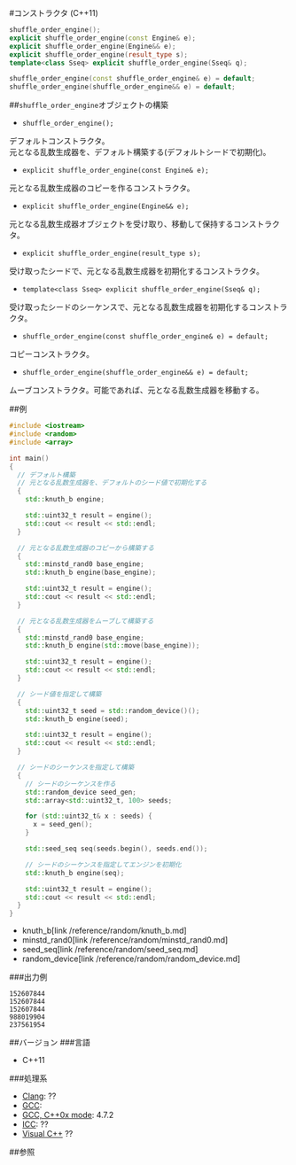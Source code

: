 #コンストラクタ (C++11)
```cpp
shuffle_order_engine();
explicit shuffle_order_engine(const Engine& e);
explicit shuffle_order_engine(Engine&& e);
explicit shuffle_order_engine(result_type s);
template<class Sseq> explicit shuffle_order_engine(Sseq& q);

shuffle_order_engine(const shuffle_order_engine& e) = default;
shuffle_order_engine(shuffle_order_engine&& e) = default;
```

##`shuffle_order_engine`オブジェクトの構築
- `shuffle_order_engine();`

デフォルトコンストラクタ。  
元となる乱数生成器を、デフォルト構築する(デフォルトシードで初期化)。


- `explicit shuffle_order_engine(const Engine& e);`

元となる乱数生成器のコピーを作るコンストラクタ。


- `explicit shuffle_order_engine(Engine&& e);`

元となる乱数生成器オブジェクトを受け取り、移動して保持するコンストラクタ。


- `explicit shuffle_order_engine(result_type s);`

受け取ったシードで、元となる乱数生成器を初期化するコンストラクタ。


- `template<class Sseq> explicit shuffle_order_engine(Sseq& q);`

受け取ったシードのシーケンスで、元となる乱数生成器を初期化するコンストラクタ。


- `shuffle_order_engine(const shuffle_order_engine& e) = default;`

コピーコンストラクタ。

- `shuffle_order_engine(shuffle_order_engine&& e) = default;`

ムーブコンストラクタ。可能であれば、元となる乱数生成器を移動する。  


##例
```cpp
#include <iostream>
#include <random>
#include <array>

int main()
{
  // デフォルト構築
  // 元となる乱数生成器を、デフォルトのシード値で初期化する
  {
    std::knuth_b engine;

    std::uint32_t result = engine();
    std::cout << result << std::endl;
  }

  // 元となる乱数生成器のコピーから構築する
  {
    std::minstd_rand0 base_engine;
    std::knuth_b engine(base_engine);

    std::uint32_t result = engine();
    std::cout << result << std::endl;
  }

  // 元となる乱数生成器をムーブして構築する
  {
    std::minstd_rand0 base_engine;
    std::knuth_b engine(std::move(base_engine));

    std::uint32_t result = engine();
    std::cout << result << std::endl;
  }

  // シード値を指定して構築
  {
    std::uint32_t seed = std::random_device()();
    std::knuth_b engine(seed);

    std::uint32_t result = engine();
    std::cout << result << std::endl;
  }

  // シードのシーケンスを指定して構築
  {
    // シードのシーケンスを作る
    std::random_device seed_gen;
    std::array<std::uint32_t, 100> seeds;

    for (std::uint32_t& x : seeds) {
      x = seed_gen();
    }

    std::seed_seq seq(seeds.begin(), seeds.end());

    // シードのシーケンスを指定してエンジンを初期化
    std::knuth_b engine(seq);

    std::uint32_t result = engine();
    std::cout << result << std::endl;
  }
}
```
* knuth_b[link /reference/random/knuth_b.md]
* minstd_rand0[link /reference/random/minstd_rand0.md]
* seed_seq[link /reference/random/seed_seq.md]
* random_device[link /reference/random/random_device.md]

###出力例
```
152607844
152607844
152607844
988019904
237561954
```

##バージョン
###言語
- C++11

###処理系
- [Clang](/implementation.md#clang): ??
- [GCC](/implementation.md#gcc): 
- [GCC, C++0x mode](/implementation.md#gcc): 4.7.2
- [ICC](/implementation.md#icc): ??
- [Visual C++](/implementation.md#visual_cpp) ??


##参照


